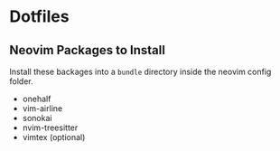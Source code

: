 # Dotfiles

## Neovim Packages to Install
Install these backages into a `bundle` directory inside the neovim config
folder.

* onehalf
* vim-airline
* sonokai
* nvim-treesitter
* vimtex (optional)
